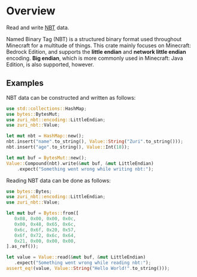 # Overview

Read and write [NBT](https://wiki.vg/NBT) data.

Named Binary Tag (NBT) is a structured binary format used throughout Minecraft for a multitude
of things. This crate mainly focuses on Minecraft: Bedrock Edition, and supports the
**little endian** and **network little endian** encoding. **Big endian**, which is more commonly
used in Minecraft: Java Edition, is also supported, however.

## Examples

NBT data can be constructed and written as follows:

```rust
use std::collections::HashMap;
use bytes::BytesMut;
use zuri_nbt::encoding::LittleEndian;
use zuri_nbt::Value;

let mut nbt = HashMap::new();
nbt.insert("name".to_string(), Value::String("Zuri".to_string()));
nbt.insert("age".to_string(), Value::Int(18));

let mut buf = BytesMut::new();
Value::Compound(nbt).write(&mut buf, &mut LittleEndian)
    .expect("Something went wrong while writing nbt:");
 ```

Reading NBT data can be done as follows:

 ```rust
use bytes::Bytes;
use zuri_nbt::encoding::LittleEndian;
use zuri_nbt::Value;

let mut buf = Bytes::from([
    0x08, 0x00, 0x00, 0x0c,
    0x00, 0x48, 0x65, 0x6c,
    0x6c, 0x6f, 0x20, 0x57,
    0x6f, 0x72, 0x6c, 0x64,
    0x21, 0x00, 0x00, 0x00,
].as_ref());

let value = Value::read(&mut buf, &mut LittleEndian)
    .expect("Something went wrong while reading nbt:");
assert_eq!(value, Value::String("Hello World!".to_string()));
 ```
